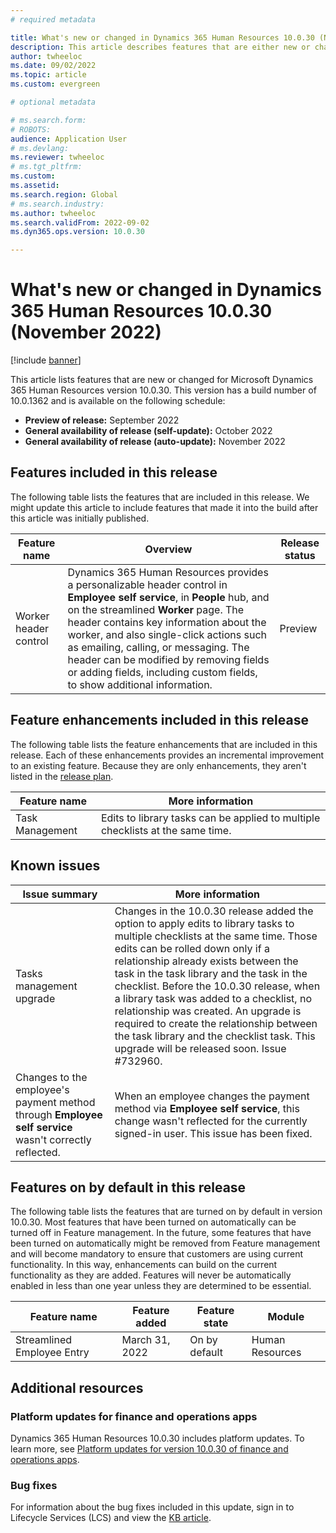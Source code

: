 ```yaml
---
# required metadata

title: What's new or changed in Dynamics 365 Human Resources 10.0.30 (November 2022)
description: This article describes features that are either new or changed in the Microsoft Dynamics 365 Human Resources version 10.0.30 preview release.
author: twheeloc
ms.date: 09/02/2022
ms.topic: article
ms.custom: evergreen

# optional metadata

# ms.search.form: 
# ROBOTS: 
audience: Application User
# ms.devlang: 
ms.reviewer: twheeloc
# ms.tgt_pltfrm: 
ms.custom: 
ms.assetid: 
ms.search.region: Global
# ms.search.industry: 
ms.author: twheeloc
ms.search.validFrom: 2022-09-02 
ms.dyn365.ops.version: 10.0.30

---
```


# What's new or changed in Dynamics 365 Human Resources 10.0.30 (November 2022)

[!include [banner](../../includes/preview-banner.md)]

This article lists features that are new or changed for Microsoft Dynamics 365 Human Resources version 10.0.30. This version has a build number of 10.0.1362 and is available on the following schedule:

- **Preview of release:** September 2022
- **General availability of release (self-update):** October 2022
- **General availability of release (auto-update):** November 2022

## Features included in this release

The following table lists the features that are included in this release. We might update this article to include features that made it into the build after this 
article was initially published.

| Feature name | Overview | Release status |
|----|----|----|
| Worker header control | Dynamics 365 Human Resources provides a personalizable header control in **Employee self service**, in **People** hub, and on the streamlined **Worker** page. The header contains key information about the worker, and also single-click actions such as emailing, calling, or messaging. The header can be modified by removing fields or adding fields, including custom fields, to show additional information. | Preview |

## Feature enhancements included in this release

The following table lists the feature enhancements that are included in this release. Each of these enhancements provides an incremental improvement to an existing 
feature. Because they are only enhancements, they aren't listed in the [release plan](/dynamics365-release-plan/2021wave2/finance-operations/dynamics365-finance).

| Feature name | More information |
|--------------|------------------|
| Task Management | Edits to library tasks can be applied to multiple checklists at the same time. |

## Known issues

| Issue summary | More information |
| ---- | ---- | 
| Tasks management upgrade | Changes in the 10.0.30 release added the option to apply edits to library tasks to multiple checklists at the same time. Those edits can be rolled down only if a relationship already exists between the task in the task library and the task in the checklist. Before the 10.0.30 release, when a library task was added to a checklist, no relationship was created. An upgrade is required to create the relationship between the task library and the checklist task. This upgrade will be released soon. Issue #732960. |
| Changes to the employee's payment method through **Employee self service** wasn't correctly reflected. | When an employee changes the payment method via **Employee self service**, this change wasn't reflected for the currently signed-in user. This issue has been fixed. |

## Features on by default in this release

The following table lists the features that are turned on by default in version 10.0.30. Most features that have been turned on automatically can be turned off in Feature management. In the future, some features that have been turned on automatically might be removed from Feature management and will become mandatory to ensure that customers are using current functionality. In this way, enhancements can build on the current functionality as they are added. Features will never be automatically enabled in less than one year unless they are determined to be essential. 

| Feature name | Feature added | Feature state | Module |
| ---- | ---- | ---- | ---- |
|Streamlined Employee Entry|March 31, 2022|On by default|Human Resources|

## Additional resources

### Platform updates for finance and operations apps

Dynamics 365 Human Resources 10.0.30 includes platform updates. To learn more, see [Platform updates for version 10.0.30 of finance and operations apps](../../fin-ops-core/dev-itpro/get-started/whats-new-platform-updates-10-0-30.md).

### Bug fixes

For information about the bug fixes included in this update, sign in to Lifecycle Services (LCS) and view the [KB article](https://fix.lcs.dynamics.com/Issue/Details?bugId=745468).

